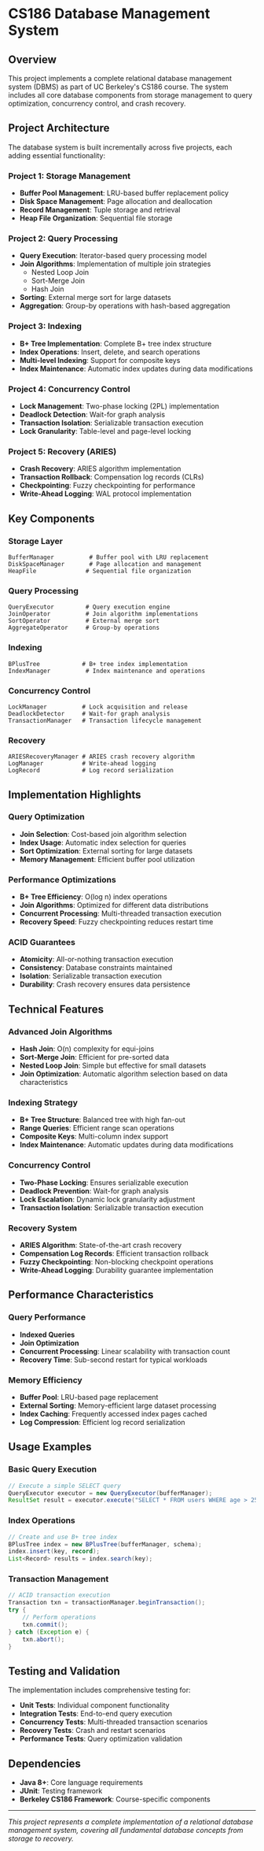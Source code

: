 # CS186 Database Management System

## Overview

This project implements a complete relational database management system (DBMS) as part of UC Berkeley's CS186 course. The system includes all core database components from storage management to query optimization, concurrency control, and crash recovery.

## Project Architecture

The database system is built incrementally across five projects, each adding essential functionality:

### Project 1: Storage Management
- **Buffer Pool Management**: LRU-based buffer replacement policy
- **Disk Space Management**: Page allocation and deallocation
- **Record Management**: Tuple storage and retrieval
- **Heap File Organization**: Sequential file storage

### Project 2: Query Processing
- **Query Execution**: Iterator-based query processing model
- **Join Algorithms**: Implementation of multiple join strategies
  - Nested Loop Join
  - Sort-Merge Join
  - Hash Join
- **Sorting**: External merge sort for large datasets
- **Aggregation**: Group-by operations with hash-based aggregation

### Project 3: Indexing
- **B+ Tree Implementation**: Complete B+ tree index structure
- **Index Operations**: Insert, delete, and search operations
- **Multi-level Indexing**: Support for composite keys
- **Index Maintenance**: Automatic index updates during data modifications

### Project 4: Concurrency Control
- **Lock Management**: Two-phase locking (2PL) implementation
- **Deadlock Detection**: Wait-for graph analysis
- **Transaction Isolation**: Serializable transaction execution
- **Lock Granularity**: Table-level and page-level locking

### Project 5: Recovery (ARIES)
- **Crash Recovery**: ARIES algorithm implementation
- **Transaction Rollback**: Compensation log records (CLRs)
- **Checkpointing**: Fuzzy checkpointing for performance
- **Write-Ahead Logging**: WAL protocol implementation

## Key Components

### Storage Layer
```
BufferManager          # Buffer pool with LRU replacement
DiskSpaceManager       # Page allocation and management
HeapFile              # Sequential file organization
```

### Query Processing
```
QueryExecutor         # Query execution engine
JoinOperator          # Join algorithm implementations
SortOperator          # External merge sort
AggregateOperator     # Group-by operations
```

### Indexing
```
BPlusTree            # B+ tree index implementation
IndexManager          # Index maintenance and operations
```

### Concurrency Control
```
LockManager          # Lock acquisition and release
DeadlockDetector     # Wait-for graph analysis
TransactionManager   # Transaction lifecycle management
```

### Recovery
```
ARIESRecoveryManager # ARIES crash recovery algorithm
LogManager           # Write-ahead logging
LogRecord            # Log record serialization
```

## Implementation Highlights

### Query Optimization
- **Join Selection**: Cost-based join algorithm selection
- **Index Usage**: Automatic index selection for queries
- **Sort Optimization**: External sorting for large datasets
- **Memory Management**: Efficient buffer pool utilization

### Performance Optimizations
- **B+ Tree Efficiency**: O(log n) index operations
- **Join Algorithms**: Optimized for different data distributions
- **Concurrent Processing**: Multi-threaded transaction execution
- **Recovery Speed**: Fuzzy checkpointing reduces restart time

### ACID Guarantees
- **Atomicity**: All-or-nothing transaction execution
- **Consistency**: Database constraints maintained
- **Isolation**: Serializable transaction execution
- **Durability**: Crash recovery ensures data persistence

## Technical Features

### Advanced Join Algorithms
- **Hash Join**: O(n) complexity for equi-joins
- **Sort-Merge Join**: Efficient for pre-sorted data
- **Nested Loop Join**: Simple but effective for small datasets
- **Join Optimization**: Automatic algorithm selection based on data characteristics

### Indexing Strategy
- **B+ Tree Structure**: Balanced tree with high fan-out
- **Range Queries**: Efficient range scan operations
- **Composite Keys**: Multi-column index support
- **Index Maintenance**: Automatic updates during data modifications

### Concurrency Control
- **Two-Phase Locking**: Ensures serializable execution
- **Deadlock Prevention**: Wait-for graph analysis
- **Lock Escalation**: Dynamic lock granularity adjustment
- **Transaction Isolation**: Serializable transaction execution

### Recovery System
- **ARIES Algorithm**: State-of-the-art crash recovery
- **Compensation Log Records**: Efficient transaction rollback
- **Fuzzy Checkpointing**: Non-blocking checkpoint operations
- **Write-Ahead Logging**: Durability guarantee implementation

## Performance Characteristics

### Query Performance
- **Indexed Queries**
- **Join Optimization**
- **Concurrent Processing**: Linear scalability with transaction count
- **Recovery Time**: Sub-second restart for typical workloads

### Memory Efficiency
- **Buffer Pool**: LRU-based page replacement
- **External Sorting**: Memory-efficient large dataset processing
- **Index Caching**: Frequently accessed index pages cached
- **Log Compression**: Efficient log record serialization

## Usage Examples

### Basic Query Execution
```java
// Execute a simple SELECT query
QueryExecutor executor = new QueryExecutor(bufferManager);
ResultSet result = executor.execute("SELECT * FROM users WHERE age > 25");
```

### Index Operations
```java
// Create and use B+ tree index
BPlusTree index = new BPlusTree(bufferManager, schema);
index.insert(key, record);
List<Record> results = index.search(key);
```

### Transaction Management
```java
// ACID transaction execution
Transaction txn = transactionManager.beginTransaction();
try {
    // Perform operations
    txn.commit();
} catch (Exception e) {
    txn.abort();
}
```

## Testing and Validation

The implementation includes comprehensive testing for:
- **Unit Tests**: Individual component functionality
- **Integration Tests**: End-to-end query execution
- **Concurrency Tests**: Multi-threaded transaction scenarios
- **Recovery Tests**: Crash and restart scenarios
- **Performance Tests**: Query optimization validation

## Dependencies

- **Java 8+**: Core language requirements
- **JUnit**: Testing framework
- **Berkeley CS186 Framework**: Course-specific components

---

*This project represents a complete implementation of a relational database management system, covering all fundamental database concepts from storage to recovery.* 